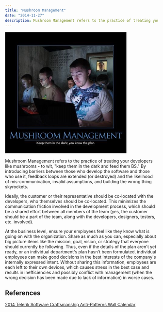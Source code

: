 ```yaml
---
title: "Mushroom Management"
date: "2014-11-27"
description: Mushroom Management refers to the practice of treating your developers like mushrooms - to wit, "keep them in the dark and feed them BS."
---
```


![Mushroom_Management_Feb_2014](images/mushroom-management-400x400.jpg)

Mushroom Management refers to the practice of treating your developers like mushrooms - to wit, "keep them in the dark and feed them BS." By introducing barriers between those who develop the software and those who use it, feedback loops are extended (or destroyed) and the likelihood of mis-communication, invalid assumptions, and building the wrong thing skyrockets.

Ideally, the customer or their representative should be co-located with the developers, who themselves should be co-located. This minimizes the communication friction involved in the development process, which should be a shared effort between all members of the team (yes, the customer should be a part of the team, along with the developers, designers, testers, etc. involved).

At the business level, ensure your employees feel like they know what is going on with the organization. Share as much as you can, especially about big picture items like the mission, goal, vision, or strategy that everyone should currently be following. Thus, even if the details of the plan aren't yet ready, or an individual department's plan hasn't been formulated, individual employees can make good decisions in the best interests of the company's internally expressed intent. Without sharing this information, employees are each left to their own devices, which causes stress in the best case and results in inefficiencies and possibly conflict with management (when the wrong decision has been made due to lack of information) in worse cases.

## References

[2014 Telerik Software Craftsmanship Anti-Patterns Wall Calendar](http://gear.telerik.com/)
